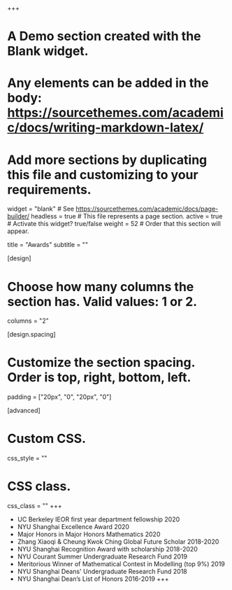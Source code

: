 +++
# A Demo section created with the Blank widget.
# Any elements can be added in the body: https://sourcethemes.com/academic/docs/writing-markdown-latex/
# Add more sections by duplicating this file and customizing to your requirements.

widget = "blank"  # See https://sourcethemes.com/academic/docs/page-builder/
headless = true  # This file represents a page section.
active = true  # Activate this widget? true/false
weight = 52  # Order that this section will appear.

title = "Awards"
subtitle = ""

[design]
  # Choose how many columns the section has. Valid values: 1 or 2.
  columns = "2"

[design.spacing]
  # Customize the section spacing. Order is top, right, bottom, left.
  padding = ["20px", "0", "20px", "0"]

[advanced]
 # Custom CSS. 
 css_style = ""
 
 # CSS class.
 css_class = ""
+++
- UC Berkeley IEOR first year department fellowship 2020
- NYU Shanghai Excellence Award 2020
- Major Honors in Major Honors Mathematics 2020
- Zhang Xiaoqi & Cheung Kwok Ching Global Future Scholar 2018-2020
- NYU Shanghai Recognition Award with scholarship 2018-2020
- NYU Courant Summer Undergraduate Research Fund 2019
- Meritorious Winner of Mathematical Contest in Modelling (top 9%) 2019
- NYU Shanghai Deans' Undergraduate Research Fund 2018
- NYU Shanghai Dean’s List of Honors 2016-2019
+++
